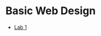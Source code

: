 <h1>Basic Web Design</h1>

<ul>
<li><a href="https://mystellemoseley2022.github.io/web1320/">Lab 1</a></li>
</ul>
